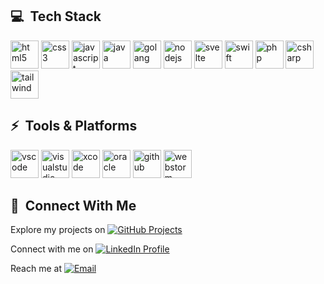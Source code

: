 <h2> 💻 &nbsp;Tech Stack</h2>
<p align="left">
<img src="https://cdn.jsdelivr.net/gh/devicons/devicon@latest/icons/html5/html5-original.svg" alt="html5" width="45" height="45"/>
<img src="https://cdn.jsdelivr.net/gh/devicons/devicon@latest/icons/css3/css3-original.svg" alt="css3" width="45" height="45"/>
<img src="https://cdn.jsdelivr.net/gh/devicons/devicon@latest/icons/javascript/javascript-original.svg" alt="javascript" width="45" height="45"/>
<img src="https://cdn.jsdelivr.net/gh/devicons/devicon@latest/icons/java/java-original.svg" alt="java" width="45" height="45"/>
<img src="https://cdn.jsdelivr.net/gh/devicons/devicon@latest/icons/go/go-original.svg" alt="golang" width="45" height="45"/>
<img src="https://cdn.jsdelivr.net/gh/devicons/devicon@latest/icons/nodejs/nodejs-original.svg" alt="nodejs" width="45" height="45"/>
<img src="https://cdn.jsdelivr.net/gh/devicons/devicon@latest/icons/svelte/svelte-original.svg" alt="svelte" width="45" height="45"/>
<img src="https://cdn.jsdelivr.net/gh/devicons/devicon@latest/icons/swift/swift-original.svg" alt="swift" width="45" height="45"/>
<img src="https://cdn.jsdelivr.net/gh/devicons/devicon@latest/icons/php/php-original.svg" alt="php" width="45" height="45"/>
<img src="https://cdn.jsdelivr.net/gh/devicons/devicon@latest/icons/csharp/csharp-original.svg" alt="csharp" width="45" height="45"/>
<img src="https://www.vectorlogo.zone/logos/tailwindcss/tailwindcss-icon.svg" alt="tailwind" width="45" height="45"/>
</p>

<h2> ⚡ &nbsp;Tools & Platforms</h2>
<p align="left">
<img src="https://cdn.jsdelivr.net/gh/devicons/devicon@latest/icons/vscode/vscode-original.svg" alt="vscode" width="45" height="45"/>
<img src="https://cdn.jsdelivr.net/gh/devicons/devicon@latest/icons/visualstudio/visualstudio-original.svg" alt="visualstudio" width="45" height="45"/>
<img src="https://cdn.jsdelivr.net/gh/devicons/devicon@latest/icons/xcode/xcode-original.svg" alt="xcode" width="45" height="45"/>
<img src="https://cdn.jsdelivr.net/gh/devicons/devicon@latest/icons/oracle/oracle-original.svg" alt="oracle" width="45" height="45"/>
<img src="https://cdn.jsdelivr.net/gh/devicons/devicon@latest/icons/github/github-original.svg" alt="github" width="45" height="45"/>
<img src="https://cdn.jsdelivr.net/gh/devicons/devicon@latest/icons/webstorm/webstorm-original.svg" alt="webstorm" width="45" height="45"/>
</p>

<h2> 🔗 &nbsp;Connect With Me</h2>
<p align="left">
Explore my projects on <a href="https://github.com/fnaser4/Projects" target="_blank"><img src="https://img.shields.io/badge/GitHub-Projects-181717?style=for-the-badge&logo=github&logoColor=white" alt="GitHub Projects" /></a>

Connect with me on <a href="https://www.linkedin.com/in/fatemanaser" target="_blank"><img src="https://img.shields.io/badge/LinkedIn-fatemanaser-0077B5?style=for-the-badge&logo=linkedin&logoColor=white" alt="LinkedIn Profile" /></a>

Reach me at <a href="mailto:fatimanas2025@gmail.com"><img src="https://img.shields.io/badge/Gmail-fatimanas2025-D14836?style=for-the-badge&logo=gmail&logoColor=white" alt="Email" /></a>
</p>

<!--
**fnaser4/fnaser4** is a ✨ _special_ ✨ repository because its `README.md` (this file) appears on your GitHub profile.

Here are some ideas to get you started:

- 🔭 I'm currently working on a web application using Node.js, Supabase and SvelteKit
- 🌱 I'm currently learning Full Stack Development at Reboot Coding Institute
- 👯 I'm looking to collaborate on innovative web development projects
- 💬 Ask me about Web Development, Java, JavaScript, and System Analysis
- 📫 How to reach me: fatimanas2025@gmail.com
- ⚡ Fun fact: I speak Arabic and English fluently with an IELTS score of 7.5!
-->
